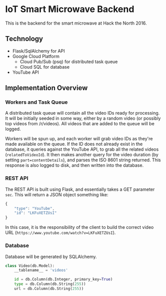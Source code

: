 # IoT Smart Microwave Backend
This is the backend for the smart microwave at Hack the North 2016.

## Technology
* Flask/SqlAlchemy for API
* Google Cloud Platform
    * Cloud Pub/Sub (psq) for distributed task queue
    * Cloud SQL for database
* YouTube API

## Implementation Overview
### Workers and Task Queue
A distributed task queue will contain all the video IDs ready for processing. It will be initially seeded in some way, either by a random video (or possibly top videos from /r/videos). All videos that are added to the queue will be logged.

Workers will be spun up, and each worker will grab video IDs as they're made available on the queue. If the ID does not already exist in the database, it queries against the YouTube API, to grab all the related videos (``relatedToVideoId``). It then makes another query for the video duration (by setting ``part=contentDetails``), and parses the ISO 8601 string returned. This response is also logged to disk, and then written into the database.

### REST API
The REST API is built using Flask, and essentially takes a GET parameter ``sec``. This will return a JSON object something like:

```js
{
    "type": "YouTube",
    "id": "LKFuXETZUsI"
}
```

In this case, it is the responsibility of the client to build the correct video URL (``https://www.youtube.com/watch?v=LKFuXETZUsI``).

### Database
Database will be generated by SQLAlchemy.

```python
class Video(db.Model):
    __tablename__ = 'videos'

    id = db.Column(db.Integer, primary_key=True)
    type = db.Column(db.String(255))
    url = db.Column(db.String(255))
```

